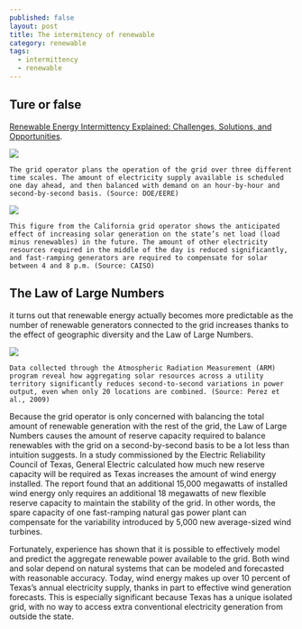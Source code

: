 ```yaml
---
published: false
layout: post
title: The intermitency of renewable
category: renewable
tags:
  - intermittency
  - renewable
---
```

## Ture or false

 [Renewable Energy Intermittency Explained: Challenges, Solutions, and Opportunities](https://blogs.scientificamerican.com/plugged-in/renewable-energy-intermittency-explained-challenges-solutions-and-opportunities/). 
 
 
 
![](https://blogs.scientificamerican.com/plugged-in/files/2015/03/GridPlanning.png)

    The grid operator plans the operation of the grid over three different time scales. The amount of electricity supply available is scheduled one day ahead, and then balanced with demand on an hour-by-hour and second-by-second basis. (Source: DOE/EERE)


![](http://blogs.scientificamerican.com/plugged-in/files/2015/03/CAISODuckCurve.png)

    This figure from the California grid operator shows the anticipated effect of increasing solar generation on the state’s net load (load minus renewables) in the future. The amount of other electricity resources required in the middle of the day is reduced significantly, and fast-ramping generators are required to compensate for solar between 4 and 8 p.m. (Source: CAISO)
  
## The Law of Large Numbers
  
it turns out that renewable energy actually becomes more predictable as the number of renewable generators connected to the grid increases thanks to the effect of geographic diversity and the Law of Large Numbers.
    
![](http://blogs.scientificamerican.com/plugged-in/files/2015/03/LargeNumberAveraging.png)
    
    Data collected through the Atmospheric Radiation Measurement (ARM) program reveal how aggregating solar resources across a utility territory significantly reduces second-to-second variations in power output, even when only 20 locations are combined. (Source: Perez et al., 2009) 
    
Because the grid operator is only concerned with balancing the total amount of renewable generation with the rest of the grid, the Law of Large Numbers causes the amount of reserve capacity required to balance renewables with the grid on a second-by-second basis to be a lot less than intuition suggests. In a study commissioned by the Electric Reliability Council of Texas, General Electric calculated how much new reserve capacity will be required as Texas increases the amount of wind energy installed. The report found that an additional 15,000 megawatts of installed wind energy only requires an additional 18 megawatts of new flexible reserve capacity to maintain the stability of the grid. In other words, the spare capacity of one fast-ramping natural gas power plant can compensate for the variability introduced by 5,000 new average-sized wind turbines.
    
Fortunately, experience has shown that it is possible to effectively model and predict the aggregate renewable power available to the grid. Both wind and solar depend on natural systems that can be modeled and forecasted with reasonable accuracy. Today, wind energy makes up over 10 percent of Texas’s annual electricity supply, thanks in part to effective wind generation forecasts. This is especially significant because Texas has a unique isolated grid, with no way to access extra conventional electricity generation from outside the state.
    
    
    